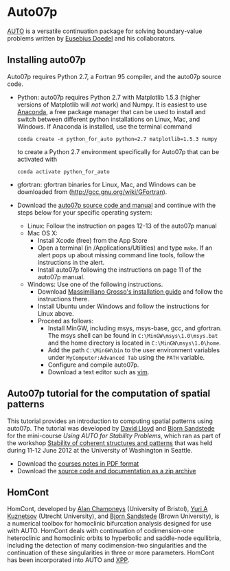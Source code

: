 # Auto07p

[AUTO](http://cmvl.cs.concordia.ca/auto/) is a versatile continuation package for solving boundary-value problems written by [Eusebius Doedel](http://users.encs.concordia.ca/~doedel/) and his collaborators.

## Installing auto07p

Auto07p requires Python 2.7, a Fortran 95 compiler, and the auto07p source code.
* Python: auto07p requires Python 2.7 with Matplotlib 1.5.3 (higher versions of Matplotlib will _not_ work) and Numpy. It is easiest to use [Anaconda](https://www.anaconda.com), a free package manager that can be used to install and switch between different python installations on Linux, Mac, and Windows. If Anaconda is installed, use the terminal command

     ```conda create -n python_for_auto python=2.7 matplotlib=1.5.3 numpy```

     to create a Python 2.7 environment specifically for Auto07p that can be activated with

     ```conda activate python_for_auto```
* gfortran: gfortran binaries for Linux, Mac, and Windows can be downloaded from (http://gcc.gnu.org/wiki/GFortran).
* Download the [auto07p source code and manual](http://sourceforge.net/projects/auto-07p/files/Auto07p/) and continue with the steps below for your specific operating system:
    * Linux: Follow the instruction on pages 12-13 of the auto07p manual
    * Mac OS X:
        * Install Xcode (free) from the App Store
        * Open a terminal (in /Applications/Utilities) and type ```make```. If an alert pops up about missing command line tools, follow the instructions in the alert.
        * Install auto07p following the instructions on page 11 of the auto07p manual.
    * Windows: Use one of the following instructions.
        * Download [Massimiliano Grosso's installation guide](http://people.unica.it/massimilianogrosso/auto-on-windows/) and follow the instructions there.
        * Install Ubuntu under Windows and follow the instructions for Linux above.
        * Proceed as follows:
            * Install MinGW, including msys, msys-base, gcc, and gfortran. The msys shell can be found in ```C:\MinGW\msys\1.0\msys.bat``` and the home directory is located in ```C:\MinGW\msys\1.0\home```.
            * Add the path ```C:\MinGW\bin``` to the user environment variables under ```MyComputer:Advanced Tab``` using the ```PATH``` variable.
            * Configure and compile auto07p.
            * Download a text editor such as [vim](http://www.vim.org).

## Auto07p tutorial for the computation of spatial patterns

This tutorial provides an introduction to computing spatial patterns using auto07p. The tutorial was developed by [David Lloyd](http://personal.maths.surrey.ac.uk/st/D.J.Lloyd/David_Lloyd/Welcome.html) and [Bjorn Sandstede](http://www.dam.brown.edu/people/sandsted) for the mini-course _Using AUTO for Stability Problems_, which ran as part of the workshop [Stability of coherent structures and patterns](http://depts.washington.edu/bdecon/workshop2012/) that was held during 11-12 June 2012 at the University of Washington in Seattle.
* Download the [courses notes in PDF format](auto07p_tutorial_spatial_pattern_formation.pdf)
* Download the [source code and documentation as a zip archive](auto07p_tutorial_spatial_pattern_formation.zip)

## HomCont

HomCont, developed by [Alan Champneys](http://www.enm.bris.ac.uk/anm/staff/arc.html) (University of Bristol), [Yuri A Kuznetsov](http://www.math.uu.nl/people/kuznet) (Utrecht University), and [Bjorn Sandstede](http://www.dam.brown.edu/people/sandsted) (Brown University), is a numerical toolbox for homoclinic bifurcation analysis designed for use with AUTO. HomCont deals with continuation of codimension-one heteroclinic and homoclinic orbits to hyperbolic and saddle-node equilibria, including the detection of many codimension-two singularities and the continuation of these singularities in three or more parameters. HomCont has been incorporated into AUTO and [XPP](http://www.math.pitt.edu/~bard/xpp/xpp.html).
